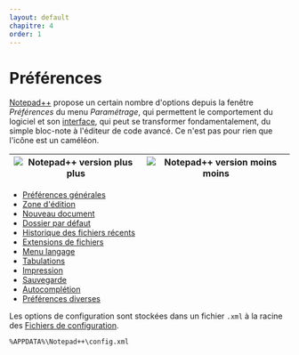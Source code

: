 ```yaml
---
layout: default
chapitre: 4
order: 1
---
```

# Préférences

[Notepad++](notepad++.md) propose un certain nombre d'options depuis la fenêtre *Préférences* du menu *Paramétrage*, qui permettent le comportement du logiciel et son [interface](interface.md), qui peut se transformer fondamentalement, du simple bloc-note à l'éditeur de code avancé. Ce n'est pas pour rien que l'icône est un caméléon.

|![Notepad++ version plus plus](/assets/img/npp_interface_simple.png)|![Notepad++ version moins moins](/assets/img/npp_interface_complexe.png)|
|:-:|:-:|

- [Préférences générales](préférences-générales.md)
- [Zone d'édition](préférences-zone-d'édition.md)
- [Nouveau document](préférences-nouveau-document.md)
- [Dossier par défaut](préférences-dossier-par-défaut.md)
- [Historique des fichiers récents](historique-des-fichiers-récents.md)
- [Extensions de fichiers](préférences-extensions-de-fichiers.md)
- [Menu langage](préférences-menu-langage.md)
- [Tabulations](préférences-tabulations.md)
- [Impression](préférences-impression.md)
- [Sauvegarde](préférences-sauvegarde.md)
- [Autocomplétion](préférences-autocomplétion.md)
- [Préférences diverses](préférences-diverses.md)

Les options de configuration sont stockées dans un fichier `.xml` à la racine des [Fichiers de configuration](fichiers-de-configuration.md).

    %APPDATA%\Notepad++\config.xml
